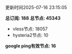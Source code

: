 更新时间2025-07-16 23:15:05

**总订阅: 188**
**总节点: 45343**
- vless节点: 18057
- hysteria2节点: 10

**google ping有效节点: 16**
